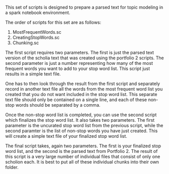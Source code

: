This set of scripts is designed to prepare a parsed text for topic modeling in a spark notebook environment.

The order of scripts for this set are as follows:

1. MostFrequentWords.sc
2. CreatingStopWords.sc
3. Chunking.sc

The first script requires two parameters. The first is just the parsed text version of the scholia text that was created using the portfolio 2 scripts. The second parameter is just a number representing how many of the most frequent words you want to add to your stop word list. This script just results in a simple text file. 

One has to then look through the result from the first script and separately record in another text file all the words from the most frequent word list you created that you do not want included in the stop word list. This separate text file should only be contained on a single line, and each of these non-stop words should be separated by a comma.

Once the non-stop word list is completed, you can use the second script which finalizes the stop word list. It also takes two parameters. The first parameter is the uncurated stop word list from the previous script, while the second paramter is the list of non-stop words you have just created. This will create a simple text file of your finalized stop word list.

The final script takes, again two parameters. The first is your finalized stop word list, and the second is the parsed text from Portfolio 2. The result of this script is a very large number of individual files that consist of only one scholion each. It is best to put all of these individual chunks into their own folder.
